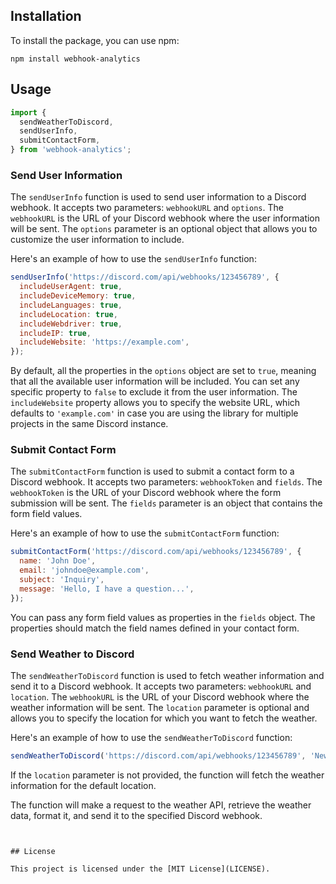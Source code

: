 ## Installation

To install the package, you can use npm:

```
npm install webhook-analytics
```

## Usage

```javascript
import {
  sendWeatherToDiscord,
  sendUserInfo,
  submitContactForm,
} from 'webhook-analytics';
```

### Send User Information

The `sendUserInfo` function is used to send user information to a Discord webhook. It accepts two parameters: `webhookURL` and `options`. The `webhookURL` is the URL of your Discord webhook where the user information will be sent. The `options` parameter is an optional object that allows you to customize the user information to include.

Here's an example of how to use the `sendUserInfo` function:

```javascript
sendUserInfo('https://discord.com/api/webhooks/123456789', {
  includeUserAgent: true,
  includeDeviceMemory: true,
  includeLanguages: true,
  includeLocation: true,
  includeWebdriver: true,
  includeIP: true,
  includeWebsite: 'https://example.com',
});
```

By default, all the properties in the `options` object are set to `true`, meaning that all the available user information will be included. You can set any specific property to `false` to exclude it from the user information. The `includeWebsite` property allows you to specify the website URL, which defaults to `'example.com'` in case you are using the library for multiple projects in the same Discord instance.

### Submit Contact Form

The `submitContactForm` function is used to submit a contact form to a Discord webhook. It accepts two parameters: `webhookToken` and `fields`. The `webhookToken` is the URL of your Discord webhook where the form submission will be sent. The `fields` parameter is an object that contains the form field values.

Here's an example of how to use the `submitContactForm` function:

```javascript
submitContactForm('https://discord.com/api/webhooks/123456789', {
  name: 'John Doe',
  email: 'johndoe@example.com',
  subject: 'Inquiry',
  message: 'Hello, I have a question...',
});
```

You can pass any form field values as properties in the `fields` object. The properties should match the field names defined in your contact form.

### Send Weather to Discord

The `sendWeatherToDiscord` function is used to fetch weather information and send it to a Discord webhook. It accepts two parameters: `webhookURL` and `location`. The `webhookURL` is the URL of your Discord webhook where the weather information will be sent. The `location` parameter is optional and allows you to specify the location for which you want to fetch the weather.

Here's an example of how to use the `sendWeatherToDiscord` function:

```javascript
sendWeatherToDiscord('https://discord.com/api/webhooks/123456789', 'New York');
```

If the `location` parameter is not provided, the function will fetch the weather information for the default location.

The function will make a request to the weather API, retrieve the weather data, format it, and send it to the specified Discord webhook.

```


## License

This project is licensed under the [MIT License](LICENSE).
```
